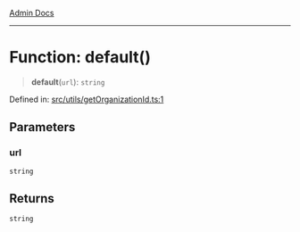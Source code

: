 [Admin Docs](/)

***

# Function: default()

> **default**(`url`): `string`

Defined in: [src/utils/getOrganizationId.ts:1](https://github.com/PalisadoesFoundation/talawa-admin/blob/main/src/utils/getOrganizationId.ts#L1)

## Parameters

### url

`string`

## Returns

`string`
